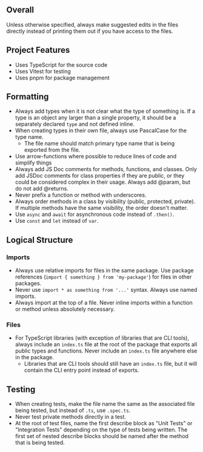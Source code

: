 ## Overall

Unless otherwise specified, always make suggested edits in the files directly instead of printing them out if you have access to the files.

## Project Features

- Uses TypeScript for the source code
- Uses Vitest for testing
- Uses pnpm for package management

## Formatting

- Always add types when it is not clear what the type of something is. If a type is an object any larger than a single property, it should be a separately declared `type` and not defined inline.
- When creating types in their own file, always use PascalCase for the type name.
  - The file name should match primary type name that is being exported from the file.
- Use arrow-functions where possible to reduce lines of code and simplify things
- Always add JS Doc comments for methods, functions, and classes. Only add JSDoc comments for class properties if they are public, or they could be considered complex in their usage. Always add @param, but do not add @returns.
- Never prefix a function or method with underscores.
- Always order methods in a class by visibility (public, protected, private). If multiple methods have the same visibility, the order doesn't matter.
- Use `async` and `await` for asynchronous code instead of `.then()`.
- Use `const` and `let` instead of `var`.

## Logical Structure

### Imports

- Always use relative imports for files in the same package. Use package references (`import { something } from 'my-package'`) for files in other packages.
- Never use `import * as something from '...'` syntax. Always use named imports.
- Always import at the top of a file. Never inline imports within a function or method unless absolutely necessary.

### Files

- For TypeScript libraries (with exception of libraries that are CLI tools), always include an `index.ts` file at the root of the package that exports all public types and functions. Never include an `index.ts` file anywhere else in the package.
  - Libraries that are CLI tools should still have an `index.ts` file, but it will contain the CLI entry point instead of exports.

## Testing

- When creating tests, make the file name the same as the associated file being tested, but instead of `.ts`, use `.spec.ts`.
- Never test private methods directly in a test.
- At the root of test files, name the first describe block as "Unit Tests" or "Integration Tests" depending on the type of tests being written. The first set of nested describe blocks should be named after the method that is being tested.
